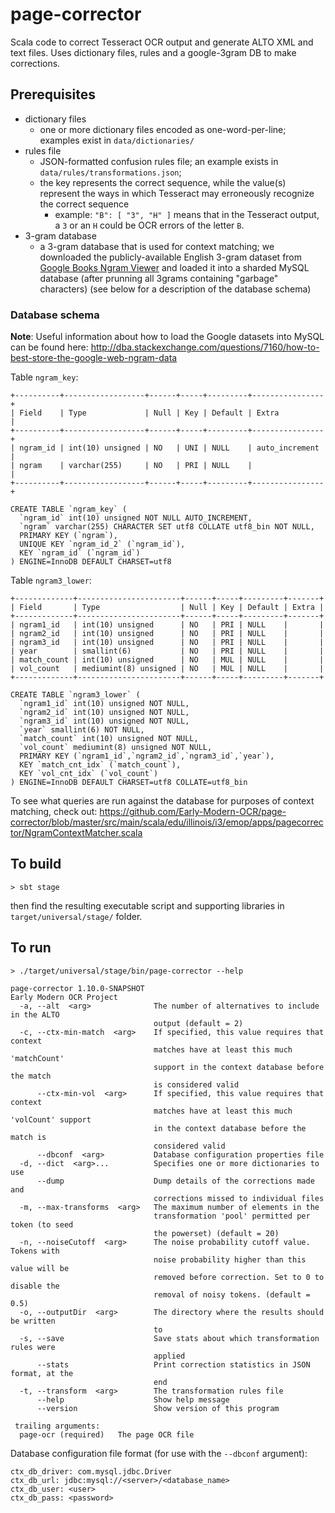 # page-corrector
Scala code to correct Tesseract OCR output and generate ALTO XML and text files. Uses dictionary files, rules and a google-3gram DB to make corrections.

## Prerequisites
* dictionary files
  * one or more dictionary files encoded as one-word-per-line; examples exist in `data/dictionaries/`
* rules file
  * JSON-formatted confusion rules file; an example exists in `data/rules/transformations.json`; 
  * the key represents the correct sequence, while the value(s) represent the ways in which Tesseract may erroneously recognize the correct sequence
    * example: `"B": [ "3", "H" ]` means that in the Tesseract output, a `3` or an `H` could be OCR errors of the letter `B`.
* 3-gram database
  * a 3-gram database that is used for context matching; we downloaded the publicly-available English 3-gram dataset from [Google Books Ngram Viewer](http://storage.googleapis.com/books/ngrams/books/datasetsv2.html) and loaded it into a sharded MySQL database (after prunning all 3grams containing "garbage" characters) (see below for a description of the database schema)

### Database schema
**Note**: Useful information about how to load the Google datasets into MySQL can be found here: http://dba.stackexchange.com/questions/7160/how-to-best-store-the-google-web-ngram-data

Table `ngram_key`:
```
+----------+------------------+------+-----+---------+----------------+
| Field    | Type             | Null | Key | Default | Extra          |
+----------+------------------+------+-----+---------+----------------+
| ngram_id | int(10) unsigned | NO   | UNI | NULL    | auto_increment |
| ngram    | varchar(255)     | NO   | PRI | NULL    |                |
+----------+------------------+------+-----+---------+----------------+
```
```
CREATE TABLE `ngram_key` (
  `ngram_id` int(10) unsigned NOT NULL AUTO_INCREMENT,
  `ngram` varchar(255) CHARACTER SET utf8 COLLATE utf8_bin NOT NULL,
  PRIMARY KEY (`ngram`),
  UNIQUE KEY `ngram_id_2` (`ngram_id`),
  KEY `ngram_id` (`ngram_id`)
) ENGINE=InnoDB DEFAULT CHARSET=utf8
```

Table `ngram3_lower`:
```
+-------------+-----------------------+------+-----+---------+-------+
| Field       | Type                  | Null | Key | Default | Extra |
+-------------+-----------------------+------+-----+---------+-------+
| ngram1_id   | int(10) unsigned      | NO   | PRI | NULL    |       |
| ngram2_id   | int(10) unsigned      | NO   | PRI | NULL    |       |
| ngram3_id   | int(10) unsigned      | NO   | PRI | NULL    |       |
| year        | smallint(6)           | NO   | PRI | NULL    |       |
| match_count | int(10) unsigned      | NO   | MUL | NULL    |       |
| vol_count   | mediumint(8) unsigned | NO   | MUL | NULL    |       |
+-------------+-----------------------+------+-----+---------+-------+
```
```
CREATE TABLE `ngram3_lower` (
  `ngram1_id` int(10) unsigned NOT NULL,
  `ngram2_id` int(10) unsigned NOT NULL,
  `ngram3_id` int(10) unsigned NOT NULL,
  `year` smallint(6) NOT NULL,
  `match_count` int(10) unsigned NOT NULL,
  `vol_count` mediumint(8) unsigned NOT NULL,
  PRIMARY KEY (`ngram1_id`,`ngram2_id`,`ngram3_id`,`year`),
  KEY `match_cnt_idx` (`match_count`),
  KEY `vol_cnt_idx` (`vol_count`)
) ENGINE=InnoDB DEFAULT CHARSET=utf8 COLLATE=utf8_bin 
```

To see what queries are run against the database for purposes of context matching, check out:
https://github.com/Early-Modern-OCR/page-corrector/blob/master/src/main/scala/edu/illinois/i3/emop/apps/pagecorrector/NgramContextMatcher.scala

## To build
`> sbt stage`

then find the resulting executable script and supporting libraries in `target/universal/stage/` folder.

## To run
`> ./target/universal/stage/bin/page-corrector --help`

```
page-corrector 1.10.0-SNAPSHOT
Early Modern OCR Project
  -a, --alt  <arg>              The number of alternatives to include in the ALTO
                                output (default = 2)
  -c, --ctx-min-match  <arg>    If specified, this value requires that context
                                matches have at least this much 'matchCount'
                                support in the context database before the match
                                is considered valid
      --ctx-min-vol  <arg>      If specified, this value requires that context
                                matches have at least this much 'volCount' support
                                in the context database before the match is
                                considered valid
      --dbconf  <arg>           Database configuration properties file
  -d, --dict  <arg>...          Specifies one or more dictionaries to use
      --dump                    Dump details of the corrections made and
                                corrections missed to individual files
  -m, --max-transforms  <arg>   The maximum number of elements in the
                                transformation 'pool' permitted per token (to seed
                                the powerset) (default = 20)
  -n, --noiseCutoff  <arg>      The noise probability cutoff value. Tokens with
                                noise probability higher than this value will be
                                removed before correction. Set to 0 to disable the
                                removal of noisy tokens. (default = 0.5)
  -o, --outputDir  <arg>        The directory where the results should be written
                                to
  -s, --save                    Save stats about which transformation rules were
                                applied
      --stats                   Print correction statistics in JSON format, at the
                                end
  -t, --transform  <arg>        The transformation rules file
      --help                    Show help message
      --version                 Show version of this program

 trailing arguments:
  page-ocr (required)   The page OCR file
```

Database configuration file format (for use with the `--dbconf` argument):
```
ctx_db_driver: com.mysql.jdbc.Driver
ctx_db_url: jdbc:mysql://<server>/<database_name>
ctx_db_user: <user>
ctx_db_pass: <password>
```
